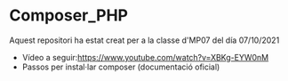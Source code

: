# Composer_PHP

Aquest repositori ha estat creat per a la classe d'MP07 del día 07/10/2021

- Vídeo a seguir:https://www.youtube.com/watch?v=XBKg-EYW0nM
- Passos per instal·lar composer (documentació oficial)
